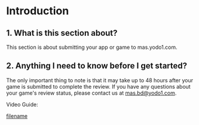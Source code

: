 # Introduction

## 1. What is this section about?

This section  is about submitting your app or game to mas.yodo1.com. 

## 2. Anything I need to know before I get started?

The only important thing to note is that it may take up to 48 hours after your game is submitted to complete the review. If you have any questions about your game's review status, please contact us at mas.bd@yodo1.com.

Video Guide:

[filename](https://www.loom.com/share/c03d4cd46eae4328887ac9ad4a47375a ':include')
